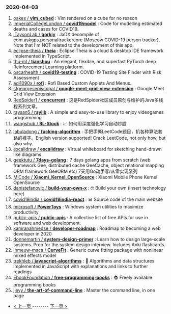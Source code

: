 ### 2020-04-03 
1. [
        oakes /
**vim_cubed**](https://github.com/oakes/vim_cubed) : Vim rendered on a cube for no reason
1. [
        ImperialCollegeLondon /
**covid19model**](https://github.com/ImperialCollegeLondon/covid19model) : Code for modelling estimated deaths and cases for COVID19.
1. [
        iTaysonLab /
**gorkiy**](https://github.com/iTaysonLab/gorkiy) : JaDX decompile of com.askgps.personaltrackercore (Moscow COVID-19 person tracker). Note that I'm NOT related to the development of this app.
1. [
        eclipse-theia /
**theia**](https://github.com/eclipse-theia/theia) : Eclipse Theia is a cloud & desktop IDE framework implemented in TypeScript.
1. [
        thu-ml /
**tianshou**](https://github.com/thu-ml/tianshou) : An elegant, flexible, and superfast PyTorch deep Reinforcement Learning platform.
1. [
        oscarhealth /
**covid19-testing**](https://github.com/oscarhealth/covid19-testing) : COVID-19 Testing Site Finder with Risk Assessment
1. [
        adi1090x /
**rofi**](https://github.com/adi1090x/rofi) : Rofi Based Custom Applets And Menus.
1. [
        stgeorgesepiscopal /
**google-meet-grid-view-extension**](https://github.com/stgeorgesepiscopal/google-meet-grid-view-extension) : Google Meet Grid View Extension
1. [
        RedSpider1 /
**concurrent**](https://github.com/RedSpider1/concurrent) : 这是RedSpider社区成员原创与维护的Java多线程系列文章。
1. [
        raysan5 /
**raylib**](https://github.com/raysan5/raylib) : A simple and easy-to-use library to enjoy videogames programming
1. [
        wangshub /
**RL-Stock**](https://github.com/wangshub/RL-Stock) : 📈 如何用深度强化学习自动炒股
1. [
        labuladong /
**fucking-algorithm**](https://github.com/labuladong/fucking-algorithm) : 手把手撕LeetCode题目，扒各种算法套路的裤子。English version supported! Crack LeetCode, not only how, but also why.
1. [
        excalidraw /
**excalidraw**](https://github.com/excalidraw/excalidraw) : Virtual whiteboard for sketching hand-drawn like diagrams
1. [
        geektutu /
**7days-golang**](https://github.com/geektutu/7days-golang) : 7 days golang apps from scratch (web framework Gee, distributed cache GeeCache, object relational mapping ORM framework GeeORM etc) 7天用Go动手写/从零实现系列
1. [
        MiCode /
**Xiaomi_Kernel_OpenSource**](https://github.com/MiCode/Xiaomi_Kernel_OpenSource) : Xiaomi Mobile Phone Kernel OpenSource
1. [
        danistefanovic /
**build-your-own-x**](https://github.com/danistefanovic/build-your-own-x) : 🤓 Build your own (insert technology here)
1. [
        covid19india /
**covid19india-react**](https://github.com/covid19india/covid19india-react) : 📊 Source code of the main website
1. [
        microsoft /
**PowerToys**](https://github.com/microsoft/PowerToys) : Windows system utilities to maximize productivity
1. [
        public-apis /
**public-apis**](https://github.com/public-apis/public-apis) : A collective list of free APIs for use in software and web development.
1. [
        kamranahmedse /
**developer-roadmap**](https://github.com/kamranahmedse/developer-roadmap) : Roadmap to becoming a web developer in 2020
1. [
        donnemartin /
**system-design-primer**](https://github.com/donnemartin/system-design-primer) : Learn how to design large-scale systems. Prep for the system design interview. Includes Anki flashcards.
1. [
        ihmeuw-msca /
**CurveFit**](https://github.com/ihmeuw-msca/CurveFit) : Generic curve fitting package with nonlinear mixed effects model
1. [
        trekhleb /
**javascript-algorithms**](https://github.com/trekhleb/javascript-algorithms) : 📝 Algorithms and data structures implemented in JavaScript with explanations and links to further readings
1. [
        EbookFoundation /
**free-programming-books**](https://github.com/EbookFoundation/free-programming-books) : 📚 Freely available programming books
1. [
        jlevy /
**the-art-of-command-line**](https://github.com/jlevy/the-art-of-command-line) : Master the command line, in one page 

- [ < 上一页 ](https://github.com/able8/github-trending-daily-record/blob/master/2020-04-02.md) -------- [ 下一页 > ](https://github.com/able8/github-trending-daily-record/blob/master/2020-04-04.md)